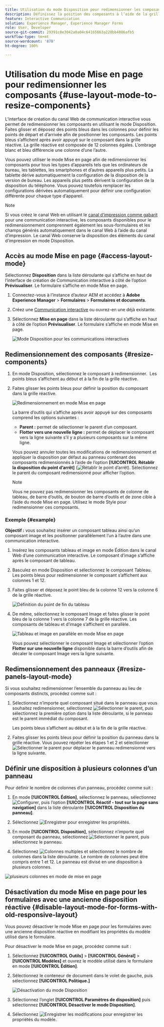 ```yaml
---
title: Utilisation du mode Disposition pour redimensionner les composants pour la communication interactive
description: Définissez la position des composants à l’aide de la grille réactive disponible en mode Mise en page
feature: Interactive Communication
solution: Experience Manager, Experience Manager Forms
role: User, Developer
source-git-commit: 29391c8e3042a8a04c64165663a228bb4886afb5
workflow-type: tm+mt
source-wordcount: '878'
ht-degree: 100%

---
```


# Utilisation du mode Mise en page pour redimensionner les composants {#use-layout-mode-to-resize-components}

L’interface de création du canal Web de communication interactive vous permet de redimensionner les composants en utilisant le mode Disposition. Faites glisser et déposez des points bleus dans les colonnes pour définir les points de départ et d’arrivée afin de positionner les composants. Les points bleus s’affichent après avoir appuyé sur le composant dans la grille réactive. La grille réactive est composée de 12 colonnes égales. L’ombrage blanc et bleu différencie une colonne d’une l’autre.

Vous pouvez utiliser le mode Mise en page afin de redimensionner les composants pour tous les types d’appareils tels que les ordinateurs de bureau, les tablettes, les smartphones et d’autres appareils plus petits. La tablette dérive automatiquement la configuration de la disposition de la version de bureau. Les appareils plus petits dérivent la configuration de la disposition du téléphone. Vous pouvez toutefois remplacer les configurations dérivées automatiquement pour définir une configuration différente pour chaque type d’appareil.

>[!NOTE]
>
>Si vous créez le canal Web en utilisant le [canal d’impression comme gabarit](../../forms/using/create-interactive-communication.md) pour une communication interactive, les composants disponibles pour le redimensionnement comprennent également les sous-formulaires et les champs générés automatiquement dans le canal Web à l’aide du canal d’impression. Le canal Web conserve la disposition des éléments du canal d’impression en mode Disposition.

## Accès au mode Mise en page {#access-layout-mode}

Sélectionnez **Disposition** dans la liste déroulante qui s’affiche en haut de l’interface de création de Communication interactive à côté de l’option **Prévisualiser**. Le formulaire s’affiche en mode Mise en page.

1. Connectez-vous à l’instance d’auteur AEM et accédez à **Adobe Experience Manager** > **Formulaires** > **Formulaires et documents**.
1. Créez une [Communication interactive](../../forms/using/create-interactive-communication.md) ou ouvrez-en une déjà existante.
1. Sélectionnez **Mise en page** dans la liste déroulante qui s’affiche en haut à côté de l’option **Prévisualiser**. Le formulaire s’affiche en mode Mise en page.

   ![Mode Disposition pour les communications interactives](assets/layout_mode_ic_new.png)

## Redimensionnement des composants {#resize-components}

1. En mode Disposition, sélectionnez le composant à redimensionner.  Les points bleus s’affichent au début et à la fin de la grille réactive.
1. Faites glisser les points bleus pour définir la position du composant dans la grille réactive.

   ![Redimensionnement en mode Mise en page](assets/layout_mode_resize_new_updated.png)

   La barre d’outils qui s’affiche après avoir appuyé sur des composants comprend les options suivantes :

   * **Parent :** permet de sélectionner le parent d’un composant.
   * **Flotter vers une nouvelle ligne :** permet de déplacer le composant vers la ligne suivante s’il y a plusieurs composants sur la même ligne.

   Vous pouvez annuler toutes les modifications de redimensionnement et appliquer la disposition par défaut au panneau contenant des composants redimensionnés à l’aide de l’option **[!UICONTROL Rétablir la disposition du point d’arrêt]** (![Rétablir le point d’arrêt](assets/reverttopreviouslypublishedversion.png)). Sélectionnez le parent du composant redimensionné pour afficher l’option.

   >[!NOTE]
   >
   >Vous ne pouvez pas redimensionner les composants de colonne de tableau, de barre d’outils, de bouton de barre d’outils et de zone cible à l’aide du mode Mise en page. Utilisez le mode Style pour redimensionner ces composants.

### Exemple {#example}

**Objectif :** vous souhaitez insérer un composant tableau ainsi qu’un composant image et les positionner parallèlement l’un à l’autre dans une communication interactive.

1. Insérez les composants tableau et image en mode Édition dans le canal Web d’une communication interactive. Le composant d’image s’affiche après le composant de tableau.
1. Basculez en mode Disposition et sélectionnez le composant Tableau. Les points bleus pour redimensionner le composant s’affichent aux colonnes 1 et 12.
1. Faites glisser et déposez le point bleu de la colonne 12 vers la colonne 6 de la grille réactive.

   ![Définition du point de fin du tableau](assets/layout_mode_end_point_table_new.png)

1. De même, sélectionnez le composant Image et faites glisser le point bleu de la colonne 1 vers la colonne 7 de la grille réactive. Les composants de tableau et d’image s’affichent en parallèle.

   ![Tableau et image en parallèle en mode Mise en page](assets/table_image_parallel_new.png)

   Vous pouvez sélectionner le composant Image et sélectionner l’option **Flotter sur une nouvelle ligne** disponible dans la barre d’outils afin de décaler le composant Image vers la ligne suivante.

## Redimensionnement des panneaux {#resize-panels-layout-mode}

Si vous souhaitez redimensionner l’ensemble du panneau au lieu de composants distincts, procédez comme suit :

1. Sélectionnez n’importe quel composant situé dans le panneau que vous souhaitez redimensionner, sélectionnez ![Sélectionner le parent](assets/select_parent_icon.svg), puis sélectionnez la première option dans la liste déroulante, si le panneau est le parent immédiat du composant.

   Les points bleus s’affichent au début et à la fin de la grille réactive.

1. Faites glisser les points bleus pour définir la position du panneau dans la grille réactive.
Vous pouvez répéter les étapes 1 et 2 et sélectionner ![Sélectionner le parent](assets/float_to_new_line_icon.svg) pour déplacer le panneau redimensionné vers la ligne suivante.

## Définir une disposition à plusieurs colonnes d’un panneau

Pour définir le nombre de colonnes d’un panneau, procédez comme suit :

1. En mode **[!UICONTROL Édition]**, sélectionnez le panneau, sélectionnez ![Configurer](assets/configure_icon.png), puis l’option **[!UICONTROL Réactif - tout sur la page sans navigation]** dans la liste déroulante **[!UICONTROL Disposition du panneau]**.

1. Sélectionnez ![Enregistrer](assets/save_icon.svg) pour enregistrer les propriétés.

1. En mode **[!UICONTROL Disposition]**, sélectionnez n’importe quel composant du panneau, sélectionnez ![Sélectionner le parent](assets/select_parent_icon.svg), puis sélectionnez le panneau.

1. Sélectionnez ![Colonnes multiples](assets/multi-column.svg) et sélectionnez le nombre de colonnes dans la liste déroulante. Le nombre de colonnes peut être compris entre 1 et 12. Le panneau est divisé en une disposition à plusieurs colonnes.

![plusieurs colonnes en mode de mise en page](assets/multi-column-layout.png)

## Désactivation du mode Mise en page pour les formulaires avec une ancienne disposition réactive {#disable-layout-mode-for-forms-with-old-responsive-layout}

Vous pouvez désactiver le mode Mise en page pour les formulaires avec une ancienne disposition réactive en modifiant les propriétés du modèle utilisé dans le formulaire.

Pour désactiver le mode Mise en page, procédez comme suit :

1. Sélectionnez **[!UICONTROL Outils]** > **[!UICONTROL Général]** > **[!UICONTROL Modèles]** et ouvrez le modèle utilisé dans le formulaire en mode **[!UICONTROL Édition]**.
1. Sélectionnez le conteneur de document dans le volet de gauche, puis sélectionnez **[!UICONTROL Politique.]**

   ![Désactivation du mode Disposition](assets/policy_disable_layout_mode.png)

1. Sélectionnez l’onglet **[!UICONTROL Paramètres de disposition]** puis sélectionnez **[!UICONTROL Désactiver le mode Disposition]**.
1. Sélectionnez ![Enregistrer les modifications](assets/save_icon.png) pour enregistrer les propriétés du modèle.
